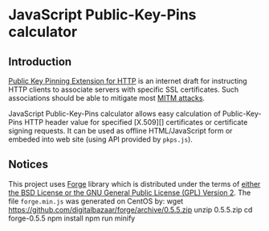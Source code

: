 JavaScript Public-Key-Pins calculator
===============

## Introduction

[Public Key Pinning Extension for HTTP](http://tools.ietf.org/html/draft-ietf-websec-key-pinning) is an internet 
draft for instructing HTTP clients to associate servers with specific SSL certificates. Such associations should 
be able to mitigate most [MITM attacks](https://en.wikipedia.org/wiki/Man-in-the-middle_attack).

JavaScript Public-Key-Pins calculator allows easy calculation of Public-Key-Pins HTTP header value for specified 
[X.509][] certificates or certificate signing requests. It can be used as offline HTML/JavaScript form or embeded 
into web site (using API provided by `pkps.js`).

## Notices

This project uses [Forge](https://github.com/digitalbazaar/forge) library which is distributed under the 
terms of [either the BSD License or the GNU General Public License (GPL) Version 2](https://github.com/digitalbazaar/forge/blob/master/LICENSE).
The file `forge.min.js` was generated on CentOS by:
    wget https://github.com/digitalbazaar/forge/archive/0.5.5.zip
    unzip 0.5.5.zip
    cd forge-0.5.5
    npm install
    npm run minify


